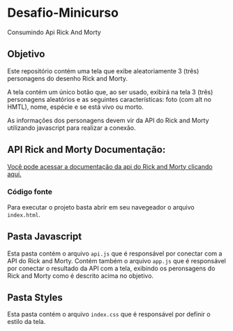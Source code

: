 # Desafio-Minicurso

Consumindo Api Rick And Morty

## Objetivo

Este repositório contém uma tela que exibe aleatoriamente 3 (três) personagens do desenho Rick and Morty.

A tela contém um único botão que, ao ser usado, exibirá na tela 3 (três) personagens aleatórios e as seguintes características: foto (com alt no HMTL), nome, espécie e se está vivo ou morto.

As informações dos personagens devem vir da API do Rick and Morty utilizando javascript para realizar a conexão.

## API Rick and Morty Documentação:

[Você pode acessar a documentação da api do Rick and Morty clicando aqui.](https://rickandmortyapi.com/documentation)

### Código fonte

Para executar o projeto basta abrir em seu navegeador o arquivo ``index.html``.

## Pasta Javascript

Esta pasta contém o arquivo ``api.js`` que é responsável por conectar com a API do Rick and Morty.
Contém também o arquivo ``app.js`` que é responsável por conectar o resultado da API com a tela, exibindo os peronsagens do Rick and Morty como é descrito acima no objetivo.
## Pasta Styles

Esta pasta contém o arquivo ``index.css`` que é responsável por definir o estilo da tela.
